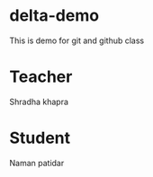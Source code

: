 # delta-demo
This is demo for git and github class

# Teacher
Shradha khapra

# Student 
Naman patidar
